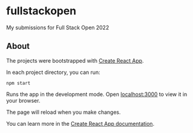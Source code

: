 # fullstackopen

My submissions for Full Stack Open 2022

## About

The projects were bootstrapped with [Create React App](https://github.com/facebook/create-react-app).

In each project directory, you can run:

`npm start`

Runs the app in the development mode.
Open [localhost:3000](http://localhost:3000) to view it in your browser.

The page will reload when you make changes.

You can learn more in the [Create React App documentation](https://facebook.github.io/create-react-app/docs/getting-started).
